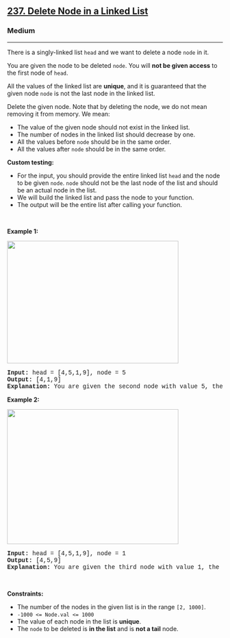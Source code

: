 <h2><a href="https://leetcode.com/problems/delete-node-in-a-linked-list/">237. Delete Node in a Linked List</a></h2><h3>Medium</h3><hr><div><p>There is a singly-linked list <code style="font-family: monospace, Bangla503, sans-serif;">head</code> and we want to delete a node <code style="font-family: monospace, Bangla503, sans-serif;">node</code> in it.</p>

<p>You are given the node to be deleted <code style="font-family: monospace, Bangla503, sans-serif;">node</code>. You will <strong>not be given access</strong> to the first node of <code style="font-family: monospace, Bangla503, sans-serif;">head</code>.</p>

<p>All the values of the linked list are <strong>unique</strong>, and it is guaranteed that the given node <code style="font-family: monospace, Bangla503, sans-serif;">node</code> is not the last node in the linked list.</p>

<p>Delete the given node. Note that by deleting the node, we do not mean removing it from memory. We mean:</p>

<ul>
	<li>The value of the given node should not exist in the linked list.</li>
	<li>The number of nodes in the linked list should decrease by one.</li>
	<li>All the values before <code style="font-family: monospace, Bangla503, sans-serif;">node</code> should be in the same order.</li>
	<li>All the values after <code style="font-family: monospace, Bangla503, sans-serif;">node</code> should be in the same order.</li>
</ul>

<p><strong>Custom testing:</strong></p>

<ul>
	<li>For the input, you should provide the entire linked list <code style="font-family: monospace, Bangla503, sans-serif;">head</code> and the node to be given <code style="font-family: monospace, Bangla503, sans-serif;">node</code>. <code style="font-family: monospace, Bangla503, sans-serif;">node</code> should not be the last node of the list and should be an actual node in the list.</li>
	<li>We will build the linked list and pass the node to your function.</li>
	<li>The output will be the entire list after calling your function.</li>
</ul>

<p>&nbsp;</p>
<p><strong class="example">Example 1:</strong></p>
<img alt="" src="https://assets.leetcode.com/uploads/2020/09/01/node1.jpg" style="width: 400px; height: 286px;">
<pre style="font-family: SFMono-Regular, Consolas, &quot;Liberation Mono&quot;, Menlo, Courier, monospace, Bangla503, sans-serif;"><strong>Input:</strong> head = [4,5,1,9], node = 5
<strong>Output:</strong> [4,1,9]
<strong>Explanation: </strong>You are given the second node with value 5, the linked list should become 4 -&gt; 1 -&gt; 9 after calling your function.
</pre>

<p><strong class="example">Example 2:</strong></p>
<img alt="" src="https://assets.leetcode.com/uploads/2020/09/01/node2.jpg" style="width: 400px; height: 315px;">
<pre style="font-family: SFMono-Regular, Consolas, &quot;Liberation Mono&quot;, Menlo, Courier, monospace, Bangla503, sans-serif;"><strong>Input:</strong> head = [4,5,1,9], node = 1
<strong>Output:</strong> [4,5,9]
<strong>Explanation: </strong>You are given the third node with value 1, the linked list should become 4 -&gt; 5 -&gt; 9 after calling your function.
</pre>

<p>&nbsp;</p>
<p><strong>Constraints:</strong></p>

<ul>
	<li>The number of the nodes in the given list is in the range <code style="font-family: monospace, Bangla503, sans-serif;">[2, 1000]</code>.</li>
	<li><code style="font-family: monospace, Bangla503, sans-serif;">-1000 &lt;= Node.val &lt;= 1000</code></li>
	<li>The value of each node in the list is <strong>unique</strong>.</li>
	<li>The <code style="font-family: monospace, Bangla503, sans-serif;">node</code> to be deleted is <strong>in the list</strong> and is <strong>not a tail</strong> node.</li>
</ul>
</div>